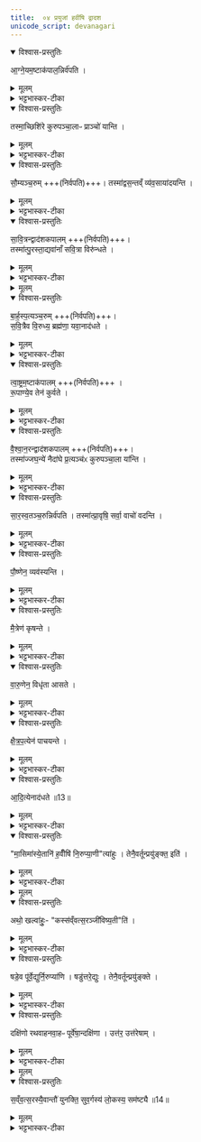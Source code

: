 ```yaml
---
title:  ०४ प्रयुजां हवींषि द्वादश 
unicode_script: devanagari
---
```



<details open><summary>विश्वास-प्रस्तुतिः</summary>

आ॒ग्ने॒यम॒ष्टाक॑पाल॒न्निर्व॑पति ।
</details>

<details><summary>मूलम्</summary>

आ॒ग्ने॒यम॒ष्टाक॑पाल॒न्निर्व॑पति ।
</details>

<details><summary>भट्टभास्कर-टीका</summary>

1 आग्नेयमित्यादि ॥ अत्र प्रयुजां हवींषि द्वादश भवन्ति 'आग्नेयमष्टाकपालं निर्वपति सौम्यं चरुम्' इत्यादीनि । एतानि द्वितीयं शैशिरं समारुह्य ऋतं निरुप्यन्ते । वक्ष्यति च - 'मासिमास्येतानि हवींषि निरुप्याणीत्याहुः । तेनैवर्तून् प्रयुङ्क्ते'इति । ऋतुधर्माणां यथायथं प्रकॢप्तिः प्रयुक्तिः । तद्धेतवोऽग्न्यादयः प्रयुजः, तेषामेतानि हवींषि । तद्धेतुत्वं तेषामेतैर्हविर्भिः भवतीति । तच्च शैशिरयोः द्वितीये आग्नेयमष्टाकपालं निर्वपति । यस्मादत्र सर्वपाचकोऽग्निः हविषा आराध्यते 'तस्माद्विस्संवत्सरस्य सस्यं पच्यते' इति ।
</details>

<details open><summary>विश्वास-प्रस्तुतिः</summary>

तस्मा॒च्छिशि॑रे कुरुपञ्चा॒लाᳶ प्राञ्चो॑ यान्ति ।
</details>

<details><summary>मूलम्</summary>

तस्मा॒च्छिशि॑रे कुरुपञ्चा॒लाᳶ प्राञ्चो॑ यान्ति ।
</details>

<details><summary>भट्टभास्कर-टीका</summary>

तत्परराष्ट्रेभ्योऽपहर्तुं कुरुपञ्चालाः कुरवः पञ्चालाश्च क्षत्रियाः शिशिरे मासि प्राञ्चो यान्ति ते दिशो जेतुं प्रारभन्ते । यद्वा - प्राच्यामेव जेतव्याः तेषामिति गम्यते । यद्वा - कुरुपञ्चालवासिनो जनाः पक्वसस्यग्रहणाय प्राञ्चो यान्ति प्राच्यामेव तेषां केदारसम्भवात् । तत्र कुरुपञ्चालग्रहणं निदर्शनं सर्वक्षत्रियाणाम्, पुष्टत्वात्तु तेषां ग्रहणम् । ऋतुधर्माणां च तत्र विपर्यासात् ॥
</details>

<details open><summary>विश्वास-प्रस्तुतिः</summary>

सौ॒म्यञ्च॒रुम् +++(निर्वपति)+++।
तस्मा॑द्वस॒न्तव्ँ व्य॑व॒साया॑दयन्ति ।
</details>

<details><summary>मूलम्</summary>

सौ॒म्यञ्च॒रुम् +++(निर्वपति)+++।
तस्मा॑द्वस॒न्तव्ँ व्य॑व॒साया॑दयन्ति ।
</details>

<details><summary>भट्टभास्कर-टीका</summary>

2 अथ वासन्तिकयोः प्रथमे सौम्यं चरुं निर्वपति । यस्मादन्नस्य देवता सोमोऽत्र चरुणा इज्यते, तस्माद्वसन्तं वासन्तिकं प्रथममासं व्यवसाय अनुप्राप्तोऽयमिति निश्चित्य आदयन्ति परकीयमन्नमुपहृत्य भुञ्जानाः प्रजा अनुजानन्ति राजानः वसन्तः समुपस्थितो भुञ्जतां काममिति । यद्वा मृष्टं भोजयन्ति सर्वानात्मीयान्, तत्र समृद्धधान्यत्वात् सर्वेषाम् ॥
</details>

<details open><summary>विश्वास-प्रस्तुतिः</summary>

सा॒वि॒त्रन्द्वाद॑शकपालम् +++(निर्वपति)+++।  
तस्मा॑त्पु॒रस्ता॒द्यवा॑नाँ सवि॒त्रा विरु॑न्धते ।
</details>

<details><summary>मूलम्</summary>

सा॒वि॒त्रन्द्वाद॑शकपालम् +++(निर्वपति)+++।  
तस्मा॑त्पु॒रस्ता॒द्यवा॑नाँ सवि॒त्रा विरु॑न्धते ।
</details>

<details><summary>भट्टभास्कर-टीका</summary>

3 अथ द्वितीये वासन्तिके सावित्रं द्वादशकपालं निर्वपति । यस्मादत्र सविता सर्वस्यानुज्ञाताऽऽराध्यते, तस्मात्तेन सवित्रा अनुज्ञात्रा तदनुज्ञां लब्ध्वैव प्रथमं यवानां विरुन्धते शीघ्रपक्वान् पदैर्विरुध्य गृह्णन्ति । कर्मणस्तादर्थ्ये वा - यवार्थं विरून्धत इति । यद्वा - यवादीन् प्रथमं विशेषेण लभन्तेऽत्र क्षेत्रिणः । सवितुरनुज्ञयेति वचनं अमोघत्वाय । इदं प्रथमपक्वधान्योपलक्षणं यवग्रहणम् । प्रथमं यवादीन् पक्वान् गृह्णन्तीति ॥
</details>


<details><summary>मूलम्</summary>

बा॒र्ह॒स्प॒त्यञ्च॒रुम् ।
स॒वि॒त्रैव वि॒रुध्य॑ ।
ब्रह्म॑णा॒ यवा॒नाद॑धते ।
त्वा॒ष्ट्रम॒ष्टाक॑पालम् ॥12॥  
रू॒पाण्ये॒व तेन॑ कुर्वते ।
</details>

<details open><summary>विश्वास-प्रस्तुतिः</summary>

बा॒र्ह॒स्प॒त्यञ्च॒रुम् +++(निर्वपति)+++।  
स॒वि॒त्रैव वि॒रुध्य॒ ब्रह्म॑णा॒ यवा॒नाद॑धते ।
</details>

<details><summary>मूलम्</summary>

बा॒र्ह॒स्प॒त्यञ्च॒रुम् +++(निर्वपति)+++।  
स॒वि॒त्रैव वि॒रुध्य॒ ब्रह्म॑णा॒ यवा॒नाद॑धते ।
</details>

<details><summary>भट्टभास्कर-टीका</summary>

4 अथ ग्रैष्मयोः प्रथमे बार्हस्पत्यं चरुं निर्वपति ॥ यस्मादत्र बृहस्पतिर्ब्राह्मण आराध्यते तस्मात्पूर्वमेव सवित्रा विरुध्य आत्मीयं कृत्वा इदानीं ब्रह्मणा ब्राह्मणानुज्ञयैव यवानादधते ब्राह्मणाय किंचिद्दत्वैव स्थापयन्ति ॥
</details>

<details open><summary>विश्वास-प्रस्तुतिः</summary>

त्वा॒ष्ट्रम॒ष्टाक॑पालम् +++(निर्वपति)+++ ।   
रू॒पाण्ये॒व तेन॑ कुर्वते ।
</details>

<details><summary>मूलम्</summary>

त्वा॒ष्ट्रम॒ष्टाक॑पालम् +++(निर्वपति)+++ ।   
रू॒पाण्ये॒व तेन॑ कुर्वते ।
</details>

<details><summary>भट्टभास्कर-टीका</summary>

5 अथ द्वितीये ग्रैष्मे त्वाष्ट्रमष्टाकपालं निर्वपति ॥ तत्र रूपाणां विकर्तुः त्वष्टुरिज्यया रूपाणि तण्डुलकुल्माषादीन्यन्नस्य रूपाणि बहुप्रकाराणि कुर्वते उत्पादयन्ति ॥
</details>

<details open><summary>विश्वास-प्रस्तुतिः</summary>

वै॒श्वा॒न॒रन्द्वाद॑शकपालम् +++(निर्वपति)+++।  
तस्मा॑ज्जघ॒न्ये॑ नैदा॑घे प्र॒त्यञ्च॑ᳵ कुरुपञ्चा॒ला या॑न्ति ।
</details>

<details><summary>मूलम्</summary>

वै॒श्वा॒न॒रन्द्वाद॑शकपालम् +++(निर्वपति)+++।  
तस्मा॑ज्जघ॒न्ये॑ नैदा॑घे प्र॒त्यञ्च॑ᳵ कुरुपञ्चा॒ला या॑न्ति ।
</details>

<details><summary>भट्टभास्कर-टीका</summary>

6 अथ प्रथमे वार्षिके वैश्वानरं द्वादशकपालं निर्वपति ॥ यस्मादत्र विश्वेषां नराणां स्वामित्वेन संबन्धी पुष्ट्यादिप्रवृत्तिहेतुरिज्यते । तस्माज्जघन्ये नैदाघे निदाघसमाप्तेः काले वर्षाणामारम्भे प्रत्यञ्चः कुरुपञ्चालाः यान्ति परराष्ट्राणि मृदित्वा अपहृतसर्वस्वाः स्वदेशं गच्छन्ति दिग्विजयान्निवर्तन्ते ॥
</details>

<details open><summary>विश्वास-प्रस्तुतिः</summary>

सा॒र॒स्व॒तञ्च॒रुन्निर्व॑पति ।
तस्मा॑त्प्रा॒वृषि॒ सर्वा॒ वाचो॑ वदन्ति ।
</details>

<details><summary>मूलम्</summary>

सा॒र॒स्व॒तञ्च॒रुन्निर्व॑पति ।
तस्मा॑त्प्रा॒वृषि॒ सर्वा॒ वाचो॑ वदन्ति ।
</details>

<details><summary>भट्टभास्कर-टीका</summary>

7 अथ द्वितीये वार्षिके सारस्वतं चरुं निर्वपति ॥ अत्र सरस्वत्या इज्यथा सर्वाः लौकिकीः वैदिकीश्च वाचो वदन्ति प्रजाः । प्रौष्ठपद्यां पौर्णमास्यां उपाकृत्य वैदिकीर्वदन्ति । प्रजास्सर्वाः पानीयतृप्ताः हाहारवं कुर्वन्ति कर्षकाश्च कृषिवृद्धिमुत्पत्स्यन्तो देवान् स्तुवन्ति ॥
</details>

<details open><summary>विश्वास-प्रस्तुतिः</summary>

पौ॒ष्णेन॒ व्यव॑स्यन्ति ।
</details>

<details><summary>मूलम्</summary>

पौ॒ष्णेन॒ व्यव॑स्यन्ति ।
</details>

<details><summary>भट्टभास्कर-टीका</summary>

8 अथ प्रथमे शारदे पौष्णं चरुं निर्वपति ॥ व्यवस्यन्ति तस्य पुष्टिहेतुत्वादेतावतीं भूमिं कृषामीति निश्चयं कुर्वन्ति । अथ द्वितीये शारदे मैत्रं चरुं निर्वपति । तस्य कृषिहेतुत्वात् ।
</details>

<details open><summary>विश्वास-प्रस्तुतिः</summary>

मै॒त्रेण॑ कृषन्ते ।
</details>

<details><summary>मूलम्</summary>

मै॒त्रेण॑ कृषन्ते ।
</details>

<details><summary>भट्टभास्कर-टीका</summary>

अस्मिन् मासि कृषन्ते क्षेत्रं विलिखन्ति,
</details>

<details open><summary>विश्वास-प्रस्तुतिः</summary>

वा॒रु॒णेन॒ विधृ॑ता आसते ।
</details>

<details><summary>मूलम्</summary>

वा॒रु॒णेन॒ विधृ॑ता आसते ।
</details>

<details><summary>भट्टभास्कर-टीका</summary>

अथ प्रथमे हैमन्तिके वारुणं चरुं निर्वपति । तस्य वारकत्वेन औदसीन्यहेतुत्वादस्मिन्मासि विधृताः निवृत्तव्यापाराः प्रत्युप्तक्षेत्राः प्रजा गृहेष्वासते ।
</details>

<details open><summary>विश्वास-प्रस्तुतिः</summary>

क्षै॒त्र॒प॒त्येन॑ पाचयन्ते ।
</details>

<details><summary>मूलम्</summary>

क्षै॒त्र॒प॒त्येन॑ पाचयन्ते ।
</details>

<details><summary>भट्टभास्कर-टीका</summary>

अथ हैमन्ते द्वितीये क्षैत्रपत्यं चरुं निर्वपति ।
</details>

<details open><summary>विश्वास-प्रस्तुतिः</summary>

आ॒दि॒त्येनाद॑धते ॥13॥  
</details>

<details><summary>मूलम्</summary>

आ॒दि॒त्येनाद॑धते ॥13॥  
</details>

<details><summary>भट्टभास्कर-टीका</summary>

अथ प्रथमे शैशिरे आदित्यं चरुं निर्वपति ॥
</details>

<details open><summary>विश्वास-प्रस्तुतिः</summary>

"मा॒सिमा॑स्ये॒तानि॑ ह॒वीँषि॑ नि॒रुप्या॒णी"त्या॑हुः ।
तेनै॒वर्तून्प्रयु॑ङ्क्त॒ इति॑ ।
</details>

<details><summary>मूलम्</summary>

"मा॒सिमा॑स्ये॒तानि॑ ह॒वीँषि॑ नि॒रुप्या॒णी"त्या॑हुः ।
तेनै॒वर्तून्प्रयु॑ङ्क्त॒ इति॑ ।
</details>

<details><summary>भट्टभास्कर-टीका</summary>

9 मासिमासीत्यादि ॥ एवं प्रतिमासं एकमेकं निरुप्याणि निर्वप्तव्यानि । छान्दसः क्विप् । तेन प्रयोगेण ऋतून् प्रयुङ्के ऋजुधर्मान्यथायथं प्रवर्तयन्ति । तस्मान्मासिमासि निर्वप्तव्यानीत्याहुरेके ॥
</details>


<details><summary>मूलम्</summary>

अथो॒ खल्वा॑हुः ।
कस्स॑व्ँवत्स॒रञ्जी॑विष्य॒तीति॑ ।
</details>

<details open><summary>विश्वास-प्रस्तुतिः</summary>

अथो॒ खल्वा॑हुः॒- "कस्स॑व्ँवत्स॒रञ्जी॑विष्य॒ती"ति॑ ।
</details>

<details><summary>मूलम्</summary>

अथो॒ खल्वा॑हुः॒- "कस्स॑व्ँवत्स॒रञ्जी॑विष्य॒ती"ति॑ ।
</details>

<details><summary>भट्टभास्कर-टीका</summary>

अथो खलु अन्य आहुः - कस्संवत्सरं जीविष्यतीति एवं संवत्सरं जीविष्यामीति निश्चित्य को जीविष्यति तस्मान्मासिमासि निर्वप्तुमयुक्तमिति ।
</details>

<details open><summary>विश्वास-प्रस्तुतिः</summary>

षडे॒व पू॑र्वे॒द्युर्नि॒रुप्या॑णि ।
षडु॑त्तरे॒द्युः ।
तेनै॒वर्तून्प्रयु॑ङ्क्ते ।
</details>

<details><summary>मूलम्</summary>

षडे॒व पू॑र्वे॒द्युर्नि॒रुप्या॑णि ।
षडु॑त्तरे॒द्युः ।
तेनै॒वर्तून्प्रयु॑ङ्क्ते ।
</details>

<details><summary>भट्टभास्कर-टीका</summary>

कथं तहिं निर्वप्तव्यानीत्याह - षडेवेत्यादि । गतम् । तेन षट्त्वान्वयेनैव ऋतून् प्रयुङ्क्ते ।
</details>

<details open><summary>विश्वास-प्रस्तुतिः</summary>

दक्षि॑णो रथवाहनवा॒हᳶ पूर्वे॑षा॒न्दक्षि॑णा ।
उत्त॑र॒ उत्त॑रेषाम् ।
</details>

<details><summary>मूलम्</summary>

दक्षि॑णो रथवाहनवा॒हᳶ पूर्वे॑षा॒न्दक्षि॑णा ।
उत्त॑र॒ उत्त॑रेषाम् ।
</details>

<details><summary>भट्टभास्कर-टीका</summary>

दक्षिण इति । दक्षिणतो युक्तो रथवाहनवाहो बलीवर्दो दक्षिणा देया पूर्वेषां षण्णां षड्ढविष्कस्य यागस्य । रथ एव वाहनं तस्य वोढा रयवाहनवाहः । उत्तरः उत्तरतो युक्त उत्तरेषामुतरेद्युः निर्वप्तव्यानां उत्तरस्य यागस्य ॥
</details>


<details><summary>मूलम्</summary>

स॒व्ँव॒त्स॒रस्यै॒वान्तौ॑ युनक्ति ।
सु॒व॒र्गस्य॑ लो॒कस्य॒ सम॑ष्ट्यै ॥14॥  
</details>

<details open><summary>विश्वास-प्रस्तुतिः</summary>

स॒व्ँव॒त्स॒रस्यै॒वान्तौ॑ युनक्ति॒ सुव॒र्गस्य॑ लो॒कस्य॒ सम॑ष्ट्यै ॥14॥  
</details>

<details><summary>मूलम्</summary>

स॒व्ँव॒त्स॒रस्यै॒वान्तौ॑ युनक्ति॒ सुव॒र्गस्य॑ लो॒कस्य॒ सम॑ष्ट्यै ॥14॥  
</details>

<details><summary>भट्टभास्कर-टीका</summary>

10 संवत्सरस्येति ॥ संवत्सरस्यान्तौ पार्श्वे स्थितौ वोढारौ बलीवर्दौ युनक्ति सुवर्गस्य लोकस्य सम्यक्प्राप्त्यर्थम् । यद्वा - संवत्सरस्याद्यन्तौ दिवसौ बलीवर्दस्थानीयौ युनक्ति । आदिरप्यन्त एव ॥



इति अष्टमे चतुर्थोऽनुवाकः ॥  

</details>

